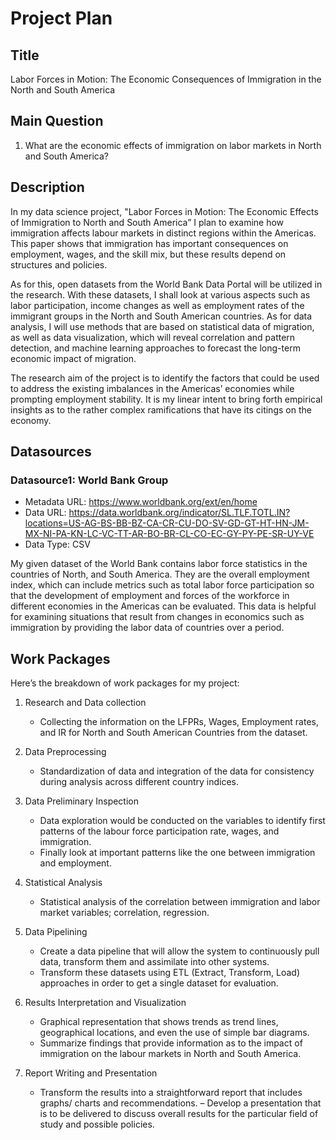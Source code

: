 # Project Plan

## Title

Labor Forces in Motion: The Economic Consequences of Immigration in the North and South America

## Main Question

1. What are the economic effects of immigration on labor markets in North and South America?

## Description

In my data science project, "Labor Forces in Motion: The Economic Effects of Immigration to North and South America” I plan to examine how immigration affects labour markets in distinct regions within the Americas. This paper shows that immigration has important consequences on employment, wages, and the skill mix, but these results depend on structures and policies.

As for this, open datasets from the World Bank Data Portal will be utilized in the research. With these datasets, I shall look at various aspects such as labor participation, income changes as well as employment rates of the immigrant groups in the North and South American countries. As for data analysis, I will use methods that are based on statistical data of migration, as well as data visualization, which will reveal correlation and pattern detection, and machine learning approaches to forecast the long-term economic impact of migration.

The research aim of the project is to identify the factors that could be used to address the existing imbalances in the Americas’ economies while prompting employment stability. It is my linear intent to bring forth empirical insights as to the rather complex ramifications that have its citings on the economy.

## Datasources

### Datasource1: World Bank Group
* Metadata URL: https://www.worldbank.org/ext/en/home
* Data URL: https://data.worldbank.org/indicator/SL.TLF.TOTL.IN?locations=US-AG-BS-BB-BZ-CA-CR-CU-DO-SV-GD-GT-HT-HN-JM-MX-NI-PA-KN-LC-VC-TT-AR-BO-BR-CL-CO-EC-GY-PY-PE-SR-UY-VE
* Data Type: CSV

My given dataset of the World Bank contains labor force statistics in the countries of North, and South America. They are the overall employment index, which can include metrics such as total labor force participation so that the development of employment and forces of the workforce in different economies in the Americas can be evaluated. This data is helpful for examining situations that result from changes in economics such as immigration by providing the labor data of countries over a period.

## Work Packages

Here’s the breakdown of work packages for my project:

1. Research and Data collection
   - Collecting the information on the LFPRs, Wages, Employment rates, and IR for North and South American Countries from the dataset.

2. Data Preprocessing
   - Standardization of data and integration of the data for consistency during analysis across different country indices.

3. Data Preliminary Inspection
   - Data exploration would be conducted on the variables to identify first patterns of the labour force participation rate, wages, and immigration.
   - Finally look at important patterns like the one between immigration and employment.

4. Statistical Analysis
   - Statistical analysis of the correlation between immigration and labor market variables; correlation, regression.

5. Data Pipelining
   - Create a data pipeline that will allow the system to continuously pull data, transform them and assimilate into other systems.
   - Transform these datasets using ETL (Extract, Transform, Load) approaches in order to get a single dataset for evaluation.

6. Results Interpretation and Visualization
   - Graphical representation that shows trends as trend lines, geographical locations, and even the use of simple bar diagrams.
   - Summarize findings that provide information as to the impact of immigration on the labour markets in North and South America.

7. Report Writing and Presentation
   - Transform the results into a straightforward report that includes graphs/ charts and recommendations.
   – Develop a presentation that is to be delivered to discuss overall results for the particular field of study and possible policies.

